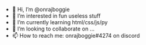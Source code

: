- 👋 Hi, I’m @onrajboggie
- 👀 I’m interested in fun useless stuff
- 🌱 I’m currently learning html/css/js/py
- 💞️ I’m looking to collaborate on ...
- 📫 How to reach me: onrajboggie#4274 on discord

<!---
onrajboggie/onrajboggie is a ✨ special ✨ repository because its `README.md` (this file) appears on your GitHub profile.
You can click the Preview link to take a look at your changes.
--->
